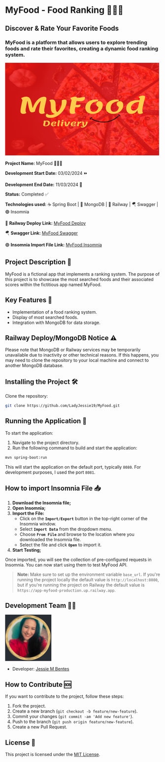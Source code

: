 # MyFood - Food Ranking 🍔🍕🌭

## Discover & Rate Your Favorite Foods

### MyFood is a platform that allows users to explore trending foods and rate their favorites, creating a dynamic food ranking system.

<img src="./assets/main.png" alt="MyFood" width="500" height="300" />

**Project Name:** MyFood 🍔🍕🌭

**Development Start Date:** 03/02/2024 ⏩

**Development End Date:** 11/03/2024 🏁

**Status:** Completed ✅

**Technologies used:** ☕ Spring Boot | 🍃 MongoDB | 🚈 Railway | 🪂 Swagger | 🟣 Insomnia

🚈 **Railway Deploy Link:** [MyFood Deploy](https://app-myfood-production.up.railway.app)

🪂 **Swagger Link:** [MyFood Swagger](https://app-myfood-production.up.railway.app/swagger-ui/index.html#/)

🟣 **Insomnia Import File Link:** [MyFood Insomnia](https://github.com/LadyJessie19/MyFood/tree/main/insomnia/Insomnia_2024-03-08.json)

## Project Description 📝

MyFood is a fictional app that implements a ranking system. The purpose of this project is to showcase the most searched foods and their associated scores within the fictitious app named MyFood.

## Key Features 🔧

- Implementation of a food ranking system.
- Display of most searched foods.
- Integration with MongoDB for data storage.

## Railway Deploy/MongoDB Notice ⚠️

Please note that MongoDB or Railway services may be temporarily unavailable due to inactivity or other technical reasons. If this happens, you may need to clone the repository to your local machine and connect to another MongoDB database.

## Installing the Project 🛠️

Clone the repository:

```bash
git clone https://github.com/LadyJessie19/MyFood.git
```

## Running the Application 🚀

To start the application:

1. Navigate to the project directory.
2. Run the following command to build and start the application:

```bash
mvn spring-boot:run
```

This will start the application on the default port, typically `8080`. For development purposes, I used the port `8081`.

## How to import Insomnia File 📥

1. **Download the Insomnia file;**
2. **Open Insomnia;**
3. **Import the File:**
   - Click on the **`Import/Export`** button in the top-right corner of the Insomnia window.
   - Select **`Import Data`** from the dropdown menu.
   - Choose **`From File`** and browse to the location where you downloaded the Insomnia file.
   - Select the file and click **`Open`** to import it.
4. **Start Testing;**

Once imported, you will see the collection of pre-configured requests in Insomnia. You can now start using them to test MyFood API.

> **Note:** Make sure to set up the environment variable `base_url`. If you're running the project locally the default value is `http://localhost:8080`, but if you're running the project on Railway the default value is `https://app-myfood-production.up.railway.app`.

## Development Team 🙋‍♀️

<img src="assets/photo.png" alt="Jessie" width="150" >

- Developer: [Jessie M Bentes](https://github.com/LadyJessie19)

## How to Contribute 🆘

If you want to contribute to the project, follow these steps:

1. Fork the project.
2. Create a new branch (`git checkout -b feature/new-feature`).
3. Commit your changes (`git commit -am 'Add new feature'`).
4. Push to the branch (`git push origin feature/new-feature`).
5. Create a new Pull Request.

## License 🧐

This project is licensed under the [MIT License](https://opensource.org/licenses/MIT).
